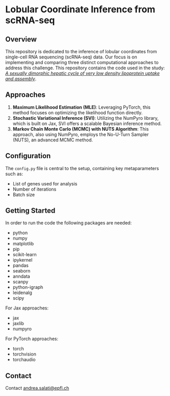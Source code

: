 # Lobular Coordinate Inference from scRNA-seq

## Overview
This repository is dedicated to the inference of lobular coordinates from single-cell RNA sequencing (scRNA-seq) data. Our focus is on implementing and comparing three distinct computational approaches to address this challenge. This repository contains the code used in the study:
[*A sexually dimorphic hepatic cycle of very low density lipoprotein uptake and assembly*](https://www.biorxiv.org/content/10.1101/2023.10.07.561324v2.abstract).

## Approaches
1. **Maximum Likelihood Estimation (MLE)**: Leveraging PyTorch, this method focuses on optimizing the likelihood function directly.
2. **Stochastic Variational Inference (SVI)**: Utilizing the NumPyro library, which is built on Jax, SVI offers a scalable Bayesian inference method.
3. **Markov Chain Monte Carlo (MCMC) with NUTS Algorithm**: This approach, also using NumPyro, employs the No-U-Turn Sampler (NUTS), an advanced MCMC method.

## Configuration
The `config.py` file is central to the setup, containing key metaparameters such as:
- List of genes used for analysis
- Number of iterations
- Batch size

## Getting Started
In order to run the code the following packages are needed:

 - python
 - numpy
 - matplotlib
 - pip
 - scikit-learn
 - ipykernel
 - pandas
 - seaborn
 - anndata
 - scanpy 
 - python-igraph 
 - leidenalg
 - scipy

For Jax approaches:
 - jax 
 - jaxlib
 - numpyro

For PyTorch approaches:
 - torch 
 - torchvision 
 - torchaudio


## Contact
Contact andrea.salati@epfl.ch
